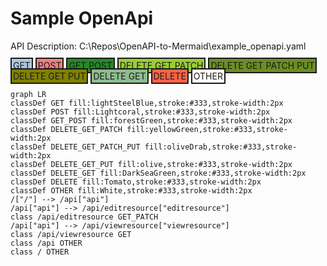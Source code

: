 # Sample OpenApi

API Description: C:\Repos\OpenAPI-to-Mermaid\example_openapi.yaml
<div>
<span style="padding:2px;background-color:lightSteelBlue;border: 2px solid">GET</span>
<span style="padding:2px;background-color:Lightcoral;border: 2px solid">POST</span>
<span style="padding:2px;background-color:forestGreen;border: 2px solid">GET POST</span>
<span style="padding:2px;background-color:yellowGreen;border: 2px solid">DELETE GET PATCH</span>
<span style="padding:2px;background-color:oliveDrab;border: 2px solid">DELETE GET PATCH PUT</span>
<span style="padding:2px;background-color:olive;border: 2px solid">DELETE GET PUT</span>
<span style="padding:2px;background-color:DarkSeaGreen;border: 2px solid">DELETE GET</span>
<span style="padding:2px;background-color:Tomato;border: 2px solid">DELETE</span>
<span style="padding:2px;background-color:White;border: 2px solid">OTHER</span>
</div>

```mermaid
graph LR
classDef GET fill:lightSteelBlue,stroke:#333,stroke-width:2px
classDef POST fill:Lightcoral,stroke:#333,stroke-width:2px
classDef GET_POST fill:forestGreen,stroke:#333,stroke-width:2px
classDef DELETE_GET_PATCH fill:yellowGreen,stroke:#333,stroke-width:2px
classDef DELETE_GET_PATCH_PUT fill:oliveDrab,stroke:#333,stroke-width:2px
classDef DELETE_GET_PUT fill:olive,stroke:#333,stroke-width:2px
classDef DELETE_GET fill:DarkSeaGreen,stroke:#333,stroke-width:2px
classDef DELETE fill:Tomato,stroke:#333,stroke-width:2px
classDef OTHER fill:White,stroke:#333,stroke-width:2px
/["/"] --> /api["api"]
/api["api"] --> /api/editresource["editresource"]
class /api/editresource GET_PATCH
/api["api"] --> /api/viewresource["viewresource"]
class /api/viewresource GET
class /api OTHER
class / OTHER
```
